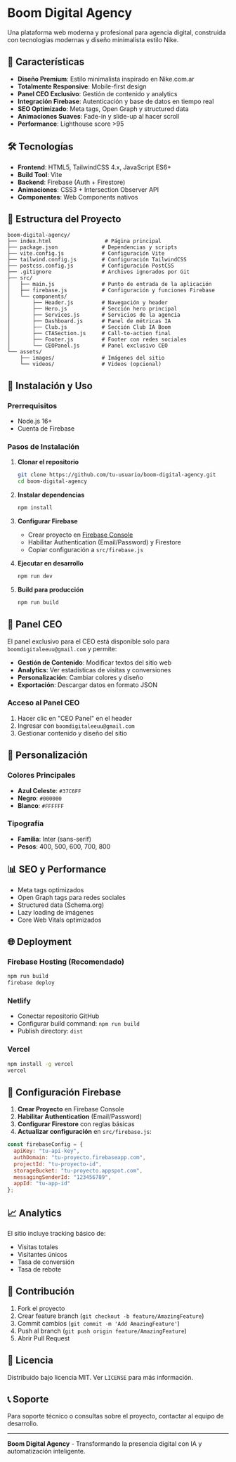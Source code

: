 # Boom Digital Agency

Una plataforma web moderna y profesional para agencia digital, construida con tecnologías modernas y diseño minimalista estilo Nike.

## 🚀 Características

- **Diseño Premium**: Estilo minimalista inspirado en Nike.com.ar
- **Totalmente Responsive**: Mobile-first design
- **Panel CEO Exclusivo**: Gestión de contenido y analytics
- **Integración Firebase**: Autenticación y base de datos en tiempo real
- **SEO Optimizado**: Meta tags, Open Graph y structured data
- **Animaciones Suaves**: Fade-in y slide-up al hacer scroll
- **Performance**: Lighthouse score >95

## 🛠️ Tecnologías

- **Frontend**: HTML5, TailwindCSS 4.x, JavaScript ES6+
- **Build Tool**: Vite
- **Backend**: Firebase (Auth + Firestore)
- **Animaciones**: CSS3 + Intersection Observer API
- **Componentes**: Web Components nativos

## 📁 Estructura del Proyecto

```
boom-digital-agency/
├── index.html                 # Página principal
├── package.json              # Dependencias y scripts
├── vite.config.js            # Configuración Vite
├── tailwind.config.js        # Configuración TailwindCSS
├── postcss.config.js         # Configuración PostCSS
├── .gitignore                # Archivos ignorados por Git
├── src/
│   ├── main.js               # Punto de entrada de la aplicación
│   ├── firebase.js           # Configuración y funciones Firebase
│   └── components/
│       ├── Header.js         # Navegación y header
│       ├── Hero.js           # Sección hero principal
│       ├── Services.js       # Servicios de la agencia
│       ├── Dashboard.js      # Panel de métricas IA
│       ├── Club.js           # Sección Club IA Boom
│       ├── CTASection.js     # Call-to-action final
│       ├── Footer.js         # Footer con redes sociales
│       └── CEOPanel.js       # Panel exclusivo CEO
└── assets/
    ├── images/               # Imágenes del sitio
    └── videos/               # Videos (opcional)
```

## 🚀 Instalación y Uso

### Prerrequisitos
- Node.js 16+ 
- Cuenta de Firebase

### Pasos de Instalación

1. **Clonar el repositorio**
   ```bash
   git clone https://github.com/tu-usuario/boom-digital-agency.git
   cd boom-digital-agency
   ```

2. **Instalar dependencias**
   ```bash
   npm install
   ```

3. **Configurar Firebase**
   - Crear proyecto en [Firebase Console](https://console.firebase.google.com)
   - Habilitar Authentication (Email/Password) y Firestore
   - Copiar configuración a `src/firebase.js`

4. **Ejecutar en desarrollo**
   ```bash
   npm run dev
   ```

5. **Build para producción**
   ```bash
   npm run build
   ```

## 🔐 Panel CEO

El panel exclusivo para el CEO está disponible solo para `boomdigitaleeuu@gmail.com` y permite:

- **Gestión de Contenido**: Modificar textos del sitio web
- **Analytics**: Ver estadísticas de visitas y conversiones
- **Personalización**: Cambiar colores y diseño
- **Exportación**: Descargar datos en formato JSON

### Acceso al Panel CEO
1. Hacer clic en "CEO Panel" en el header
2. Ingresar con `boomdigitaleeuu@gmail.com`
3. Gestionar contenido y diseño del sitio

## 🎨 Personalización

### Colores Principales
- **Azul Celeste**: `#37C6FF`
- **Negro**: `#000000`
- **Blanco**: `#FFFFFF`

### Tipografía
- **Familia**: Inter (sans-serif)
- **Pesos**: 400, 500, 600, 700, 800

## 📊 SEO y Performance

- Meta tags optimizados
- Open Graph tags para redes sociales
- Structured data (Schema.org)
- Lazy loading de imágenes
- Core Web Vitals optimizados

## 🌐 Deployment

### Firebase Hosting (Recomendado)
```bash
npm run build
firebase deploy
```

### Netlify
- Conectar repositorio GitHub
- Configurar build command: `npm run build`
- Publish directory: `dist`

### Vercel
```bash
npm install -g vercel
vercel
```

## 🔧 Configuración Firebase

1. **Crear Proyecto** en Firebase Console
2. **Habilitar Authentication** (Email/Password)
3. **Configurar Firestore** con reglas básicas
4. **Actualizar configuración** en `src/firebase.js`:

```javascript
const firebaseConfig = {
  apiKey: "tu-api-key",
  authDomain: "tu-proyecto.firebaseapp.com",
  projectId: "tu-proyecto-id",
  storageBucket: "tu-proyecto.appspot.com",
  messagingSenderId: "123456789",
  appId: "tu-app-id"
};
```

## 📈 Analytics

El sitio incluye tracking básico de:
- Visitas totales
- Visitantes únicos
- Tasa de conversión
- Tasa de rebote

## 🤝 Contribución

1. Fork el proyecto
2. Crear feature branch (`git checkout -b feature/AmazingFeature`)
3. Commit cambios (`git commit -m 'Add AmazingFeature'`)
4. Push al branch (`git push origin feature/AmazingFeature`)
5. Abrir Pull Request

## 📄 Licencia

Distribuido bajo licencia MIT. Ver `LICENSE` para más información.

## 📞 Soporte

Para soporte técnico o consultas sobre el proyecto, contactar al equipo de desarrollo.

---

**Boom Digital Agency** - Transformando la presencia digital con IA y automatización inteligente.
